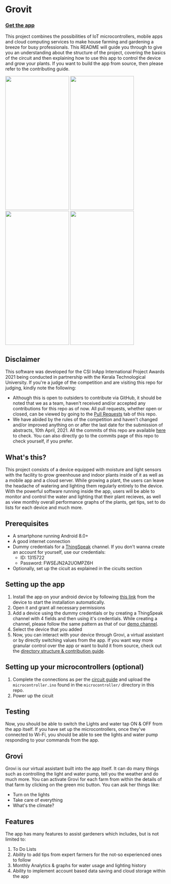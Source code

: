 # Grovit
### [Get the app](https://drive.google.com/file/d/1Ok9KaMp1aSh3Tp1zmp3DB-eL4I84cjbG/view?usp=sharing)
This project combines the possibilities of IoT microcontrollers, mobile apps and cloud computing services to make house farming and gardening a breeze for busy professionals. This README will guide you through to give you an understanding about the structure of the project, covering the basics of the circuit and then explaining how to use this app to control the device and grow your plants. If you want to build the app from source, then please refer to the contributing guide.

<a><img src="https://github.com/vishalkrishnads/Grovit/blob/master/.github/Screenshots/adding.png?raw=true" height="420" width="200" ></a>
<a><img src="https://github.com/vishalkrishnads/Grovit/blob/master/.github/Screenshots/home.png?raw=true" height="420" width="200" ></a>
<a><img src="https://github.com/vishalkrishnads/Grovit/blob/master/.github/Screenshots/details.png?raw=true" height="420" width="200" ></a>
<a><img src="https://github.com/vishalkrishnads/Grovit/blob/master/.github/Screenshots/watering.png?raw=true" height="420" width="200" ></a>

## Disclaimer
This software was developed for the CSI InApp International Project Awards 2021 being conducted in partnership with the Kerala Technological University. If you're a judge of the competition and are visiting this repo for judging, kindly note the following:
* Although this is open to outsiders to contribute via GitHub, it should be noted that we as a team, haven't received and/or accepted any contributions for this repo as of now. All pull requests, whether open or closed, can be viewed by going to the [Pull Requests](https://github.com/vishalkrishnads/Grovit/pulls) tab of this repo. 
* We have abided by the rules of the competition and haven't changed and/or improved anything on or after the last date for the submission of abstracts, 10th April, 2021. All the commits of this repo are available [here](https://github.com/vishalkrishnads/Grovit/commits/master) to check. You can also directly go to the commits page of this repo to check yourself, if you prefer.

## What's this?
This project consists of a device equipped with moisture and light sensors with the facility to grow greenhouse and indoor plants inside of it as well as a mobile app and a cloud server. While growing a plant, the users can leave the headache of watering and lighting them regularly entirely to the device. With the powerful software running inside the app, users will be able to monitor and control the water and lighting that their plant recieves, as well as view monthly overall performance graphs of the plants, get tips, set to do lists for each device and much more.

## Prerequisites
* A smartphone running Android 8.0+
* A good internet connection
* Dummy credentials for a [ThingSpeak](https://thingspeak.com) channel. If you don't wanna create an account for yourself, use our credentials:
  * ID: 1315722
  * Password: FWSEJN2A2UOMPZ6H
* Optionally, set up the cicuit as explained in the cicuits section 

## Setting up the app
1. Install the app on your android device by following [this link](https://drive.google.com/file/d/1Ok9KaMp1aSh3Tp1zmp3DB-eL4I84cjbG/view?usp=sharing) from the device to start the installation automatically.
2. Open it and grant all necessary permissions
3. Add a device using the dummy credentials or by creating a ThingSpeak channel with 4 fields and then using it's credentials. While creating a channel, please follow the same pattern as that of our [demo channel](https://thingspeak.com/channels/1315722).
4. Select the device that you added
5. Now, you can interact with your device through Grovi, a virtual assistant or by directly switching values from the app.
If you want way more granular control over the app or want to build it from source, check out the [directory structure & contribution guide](https://github.com/vishalkrishnads/Grovit/blob/master/.github/Code%20Structure.md).

## Setting up your microcontrollers (optional)
1. Complete the connections as per the [circuit guide](https://github.com/vishalkrishnads/Grovit/blob/master/.github/Circuitry.md) and upload the `microcontroller.ino` found in the `microcontroller/` directory in this repo.
2. Power up the cicuit

## Testing
Now, you should be able to switch the Lights and water tap ON & OFF from the app itself. If you have set up the microcontrollers, once they've connected to Wi-Fi, you should be able to see the lights and water pump responding to your commands from the app.

## Grovi
Grovi is our virtual assistant built into the app itself. It can do many things such as controlling the light and water pump, tell you the weather and do much more. You can activate Grovi for each farm from within the details of that farm by clicking on the green mic button. You can ask her things like:
* Turn on the lights
* Take care of everything
* What's the climate?

## Features
The app has many features to assist gardeners which includes, but is not limited to:
1. To Do Lists
2. Ability to add tips from expert farmers for the not-so experienced ones to follow
3. Monthly Analytics & graphs for water usage and lighting history
4. Ability to implement account based data saving and cloud storage within the app
